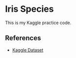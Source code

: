 # Iris Species

This is my Kaggle practice code.

## References

- [Kaggle Dataset](https://www.kaggle.com/uciml/iris)
